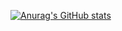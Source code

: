 <!-- [![GitHub Streak](https://github-readme-streak-stats.herokuapp.com/?user=dingjiansw101)](https://git.io/streak-stats) -->
[![Anurag's GitHub stats](https://github-readme-stats.vercel.app/api?username=dingjiansw101)](https://github.com/anuraghazra/github-readme-stats)
